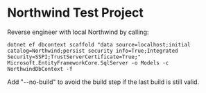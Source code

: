 # Northwind Test Project

Reverse engineer with local Northwind by calling:

```
dotnet ef dbcontext scaffold "data source=localhost;initial catalog=Northwind;persist security info=True;Integrated Security=SSPI;TrustServerCertificate=True;" Microsoft.EntityFrameworkCore.SqlServer -o Models -c NorthwindDbContext -f

```

Add "--no-build" to avoid the build step if the last build is still valid.